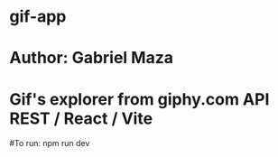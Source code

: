 # gif-app

# Author: Gabriel Maza

# Gif's explorer from giphy.com API REST / React / Vite

#To run:
npm run dev
